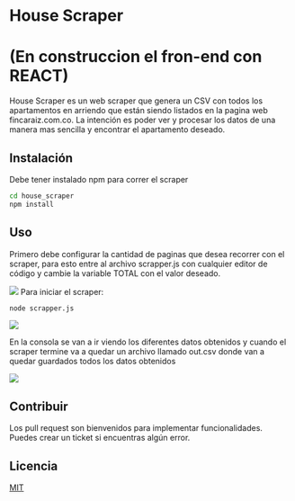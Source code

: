 # House Scraper
# (En construccion el fron-end con REACT)

House Scraper es un web scraper que genera un CSV con todos los apartamentos en arriendo que están siendo listados en la pagina web fincaraiz.com.co. La intención es poder ver y procesar los datos de una manera mas sencilla y encontrar el apartamento deseado.

## Instalación

Debe tener instalado npm para correr el scraper

```bash
cd house_scraper
npm install
```

## Uso

Primero debe configurar la cantidad de paginas que desea recorrer con el scraper, para esto entre al archivo scrapper.js con cualquier editor de código y cambie la variable TOTAL con el valor deseado.

![](https://i.imgur.com/JLa82Nl.jpg)
Para iniciar el scraper:

```python
node scrapper.js
```

![](https://i.imgur.com/X16cFYd.jpg)

En la consola se van a ir viendo los diferentes datos obtenidos y cuando el scraper termine va a quedar un archivo llamado out.csv donde van a quedar guardados todos los datos obtenidos

![](https://i.imgur.com/7DBRELu.jpg)

## Contribuir

Los pull request son bienvenidos para implementar funcionalidades.  
Puedes crear un ticket si encuentras algún error.

## Licencia

[MIT](https://choosealicense.com/licenses/mit/)
